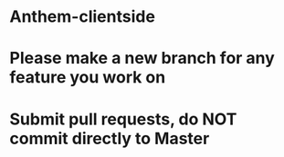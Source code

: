 # Anthem-clientside
# Please make a new branch for any feature you work on
# Submit pull requests, do NOT commit directly to Master

